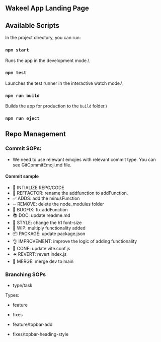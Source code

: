## Wakeel App Landing Page

## Available Scripts

In the project directory, you can run:

### `npm start`

Runs the app in the development mode.\

### `npm test`

Launches the test runner in the interactive watch mode.\

### `npm run build`

Builds the app for production to the `build` folder.\

### `npm run eject`

## Repo Management

### Commit SOPs:

- We need to use relewant emojies with relevant commit type. You can see GitCpmmitEmoji.md file.

#### Commit sample

- :tada: INTIALIZE REPO/CODE
- :hammer: REFFACTOR: rename the addfunction to addFunction.
- :white_check_mark: ADDS: add the minusFunction
- :heavy_minus_sign: REMOVE: delete the node_modules folder
- :bug: BUGFIX: fix addFunction
- :books: DOC: update readme.md
- :art: STYLE: change the h1 font-size
- :construction: WIP: multiply functionality added
- :package: PACKAGE: update package.json
- :ok_hand: IMPROVEMENT: improve the logic of adding functionality
- :wrench: CONF: update vite.conf.js
- :rewind: REVERT: revert index.js
- :twisted_rightwards_arrows: MERGE: merge dev to main

### Branching SOPs

- type/task

Types:

- feature
- fixes

- feature/topbar-add
- fixes/topbar-heading-style
